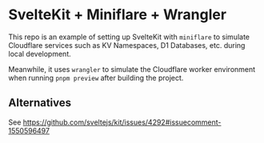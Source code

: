# SvelteKit + Miniflare + Wrangler

This repo is an example of setting up SvelteKit with `miniflare` to simulate Cloudflare services such as KV Namespaces, D1 Databases, etc. during local development.

Meanwhile, it uses `wrangler` to simulate the Cloudflare worker environment when running `pnpm preview` after building the project.

## Alternatives

See https://github.com/sveltejs/kit/issues/4292#issuecomment-1550596497